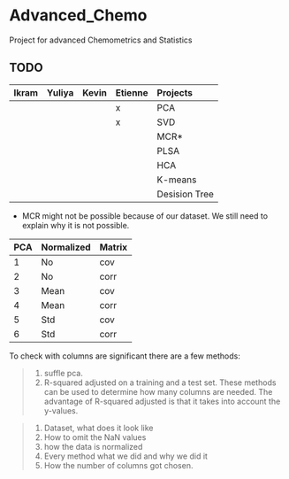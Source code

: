 # Advanced_Chemo
Project for advanced Chemometrics and Statistics

## TODO
|Ikram |Yuliya |Kevin |Etienne | Projects | 
|:---   | :---| :---   |:---    |  :---    |
|      |     |        |x       |PCA       |
|      |     |        |x        |SVD       | 
|      |     |        |        |MCR*      |
|      |     |        |        |PLSA      |
|      |     |        |        |HCA       |
|      |     |        |        |K-means   |
|      |     |        |        |Desision Tree   |

* MCR might not be possible because of our dataset. We still need to explain why it is not possible.


|PCA |Normalized | Matrix| 
|:---|:---       |:---   |
|1   |No         |cov    |
|2   |No         |corr   |
|3   |Mean       |cov    |
|4   |Mean       |corr   |
|5   |Std        |cov    |
|6   |Std        |corr   |

To check with columns are significant there are a few methods:
> 1. suffle pca.
> 2. R-squared adjusted on a training and a test set.
These methods can be used to determine how many columns are needed. The advantage of R-squared adjusted is that it takes into account the y-values. 



> 1. Dataset, what does it look like
> 2. How to omit the NaN values
> 3. how the data is normalized
> 4. Every method what we did and why we did it
> 5. How the number of columns got chosen. 

